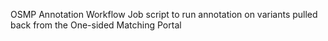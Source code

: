OSMP Annotation Workflow
Job script to run annotation on variants pulled back from the One-sided Matching Portal
